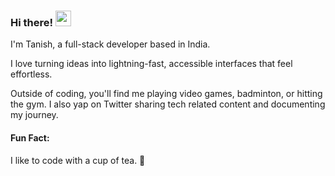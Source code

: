 ### Hi there! <img src="https://emojis.slackmojis.com/emojis/images/1536351075/4594/blob-wave.gif" width="25"/>
 

I'm Tanish, a full-stack developer based in India.

I love turning ideas into lightning-fast, accessible interfaces that feel effortless.

Outside of coding, you'll find me playing video games, badminton, or hitting the gym. I also yap on Twitter sharing tech related content and documenting my journey.

#### Fun Fact:

I like to code with a cup of tea. 🍵
